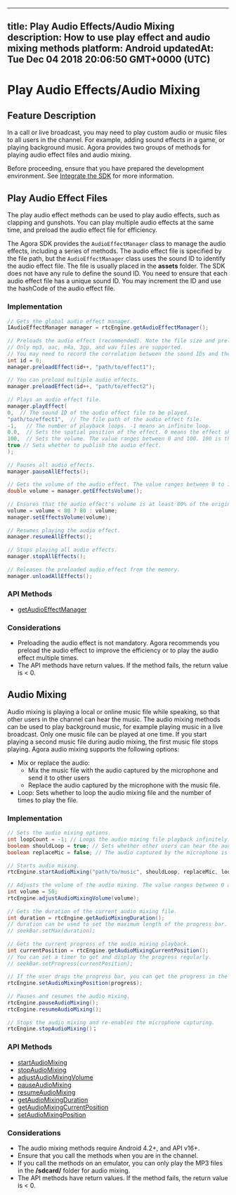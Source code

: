 
---
title: Play Audio Effects/Audio Mixing
description: How to use play effect and audio mixing methods
platform: Android
updatedAt: Tue Dec 04 2018 20:06:50 GMT+0000 (UTC)
---
# Play Audio Effects/Audio Mixing
## Feature Description
In a call or live broadcast, you may need to play custom audio or music files to all users in the channel. For example, adding sound effects in a game, or playing background music. Agora provides two groups of methods for playing audio effect files and audio mixing.

Before proceeding, ensure that you have prepared the development environment. See [Integrate the SDK](../../en/Interactive%20Broadcast/android_video.md) for more information.

## Play Audio Effect Files

The play audio effect methods can be used to play audio effects, such as clapping and gunshots. You can play multiple audio effects at the same time, and preload the audio effect file for efficiency.

The Agora SDK provides the `AudioEffectManager` class to manage the audio effects, including a series of methods. The audio effect file is specified by the file path, but the `AudioEffectManager` class uses the sound ID to identify the audio effect file. The file is usually placed in the **assets** folder. The SDK does not have any rule to define the sound ID. You need to ensure that each audio effect file has a unique sound ID. You may increment the ID and use the hashCode of the audio effect file.

### Implementation

```java
// Gets the global audio effect manager.
IAudioEffectManager manager = rtcEngine.getAudioEffectManager();
  
// Preloads the audio effect (recommended). Note the file size and preload the file before joining the channel.
// Only mp3, aac, m4a, 3gp, and wav files are supported.
// You may need to record the correlation between the sound IDs and the file paths.
int id = 0;
manager.preloadEffect(id++, "path/to/effect1");
  
// You can preload multiple audio effects.
manager.preloadEffect(id++, "path/to/effect2");
  
// Plays an audio effect file.
manager.playEffect(
0,  // The sound ID of the audio effect file to be played.
"path/to/effect1",  // The file path of the audio effect file.
-1,   // The number of playback loops. -1 means an infinite loop.
0.0,  // Sets the spatial position of the effect. 0 means the effect shows ahead.
100,  // Sets the volume. The value ranges between 0 and 100. 100 is the original volume.
true // Sets whether to publish the audio effect.
);
  
// Pauses all audio effects.
manager.pauseAllEffects();
  
// Gets the volume of the audio effect. The value ranges between 0 to 100.
double volume = manager.getEffectsVolume();
  
// Ensures that the audio effect's volume is at least 80% of the original volume.
volume = volume < 80 ? 80 : volume;
manager.setEffectsVolume(volume);
  
// Resumes playing the audio effect.
manager.resumeAllEffects();
  
// Stops playing all audio effects.
manager.stopAllEffects();
  
// Releases the preloaded audio effect from the memory.
manager.unloadAllEffects();
```

### API Methods

- [getAudioEffectManager](https://docs.agora.io/en/Interactive%20Broadcast/API%20Reference/java/classio_1_1agora_1_1rtc_1_1_rtc_engine.html#afd61b8d5e923f9e03cd419dcaf23b4af)

### Considerations

- Preloading the audio effect is not mandatory. Agora recommends you preload the audio effect to improve the efficiency or to play the audio effect multiple times.
- The API methods have return values. If the method fails, the return value is < 0.

## Audio Mixing

Audio mixing is playing a local or online music file while speaking, so that other users in the channel can hear the music. The audio mixing methods can be used to play background music, for example playing music in a live broadcast. Only one music file can be played at one time. If you start playing a second music file during audio mixing, the first music file stops playing.
Agora audio mixing supports the following options:
- Mix or replace the audio: 
	- Mix the music file with the audio captured by the microphone and send it to other users 
	- Replace the audio captured by the microphone with the music file.
- Loop: Sets whether to loop the audio mixing file and the number of times to play the file.

### Implementation

```java
// Sets the audio mixing options.
int loopCount = -1; // Loops the audio mixing file playback infinitely. Setting a positive integer means the number of times to play the file.
boolean shouldLoop = true; // Sets whether other users can hear the audio mixing. If set as true, only the local user can hear the audio mixing.
boolean replaceMic = false; // The audio captured by the microphone is not replaced by the audio mixing file.
  
// Starts audio mixing.
rtcEngine.startAudioMixing("path/to/music", shouldLoop, replaceMic, loopCount);
  
// Adjusts the volume of the audio mixing. The value ranges between 0 and 100. 100 represents the orginial volume (default).
int volume = 50;
rtcEngine.adjustAudioMixingVolume(volume);
  
// Gets the duration of the current audio mixing file.
int duration = rtcEngine.getAudioMixingDuration();
// duration can be used to set the maximum length of the progress bar.
// seekBar.setMax(duration);
  
// Gets the current progress of the audio mixing playback.
int currentPosition = rtcEngine.getAudioMixingCurrentPosition();
// You can set a timer to get and display the progress regularly.
// seekBar.setProgress(currentPosition);
  
// If the user drags the progress bar, you can get the progress in the callback of the seekBar and reset the current position of the music.
rtcEngine.setAudioMixingPosition(progress);
  
// Pauses and resumes the audio mixing.
rtcEngine.pauseAudioMixing();
rtcEngine.resumeAudioMixing();
  
// Stops the audio mixing and re-enables the microphone capturing.
rtcEngine.stopAudioMixing()；
```

### API Methods

- [startAudioMixing](https://docs.agora.io/en/Interactive%20Broadcast/API%20Reference/java/classio_1_1agora_1_1rtc_1_1_rtc_engine.html#ac56ceea1a143a4898382bce10b04df09)
- [stopAudioMixing](https://docs.agora.io/en/Interactive%20Broadcast/API%20Reference/java/classio_1_1agora_1_1rtc_1_1_rtc_engine.html#addb1cbc23b7f725eea6eedd18412854d)
- [adjustAudioMixingVolume](https://docs.agora.io/en/Interactive%20Broadcast/API%20Reference/java/classio_1_1agora_1_1rtc_1_1_rtc_engine.html#a13c5737248d5a5abf6e8eb3130aba65a)
- [pauseAudioMixing](https://docs.agora.io/en/Interactive%20Broadcast/API%20Reference/java/classio_1_1agora_1_1rtc_1_1_rtc_engine.html#ab2d4fb72ec3031f59da72b55857e0da7)
- [resumeAudioMixing](https://docs.agora.io/en/Interactive%20Broadcast/API%20Reference/java/classio_1_1agora_1_1rtc_1_1_rtc_engine.html#aedad78215c21f0a6acac7f155199f3ce)
- [getAudioMixingDuration](https://docs.agora.io/en/Interactive%20Broadcast/API%20Reference/java/classio_1_1agora_1_1rtc_1_1_rtc_engine.html#a8bbeb8a8b07e4e7b1a0a493f1c66998d)
- [getAudioMixingCurrentPosition](https://docs.agora.io/en/Interactive%20Broadcast/API%20Reference/java/classio_1_1agora_1_1rtc_1_1_rtc_engine.html#a5119b0e6b356f867f7e13a6e1b2bb3e5)
- [setAudioMixingPosition](https://docs.agora.io/en/Interactive%20Broadcast/API%20Reference/java/classio_1_1agora_1_1rtc_1_1_rtc_engine.html#a12c3dc250c86d54552c1589dfda2e002)

### Considerations

- The audio mixing methods require Android 4.2+, and API v16+.
- Ensure that you call the methods when you are in the channel.
- If you call the methods on an emulator, you can only play the MP3 files in the **/sdcard/** folder for audio mixing.
- The API methods have return values. If the method fails, the return value is < 0.
